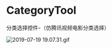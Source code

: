 # CategoryTool
分类选择控件-（仿腾讯视频电影分类选择）

![2019-07-19 19.07.31.gif](https://upload-images.jianshu.io/upload_images/1520914-f20bcae65a282d93.gif?imageMogr2/auto-orient/strip)
